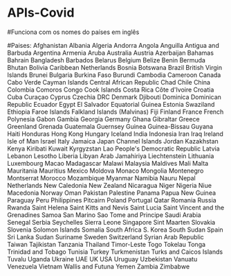 # APIs-Covid


#Funciona com os nomes do países em inglês

#Paises:
Afghanistan
Albania
Algeria
Andorra
Angola
Anguilla
Antigua and Barbuda
Argentina
Armenia
Aruba
Australia
Austria
Azerbaijan
Bahamas
Bahrain
Bangladesh
Barbados
Belarus
Belgium
Belize
Benin
Bermuda
Bhutan
Bolivia
Caribbean Netherlands
Bosnia
Botswana
Brazil
British Virgin Islands
Brunei
Bulgaria
Burkina Faso
Burundi
Cambodia
Cameroon
Canada
Cabo Verde
Cayman Islands
Central African Republic
Chad
Chile
China
Colombia
Comoros
Congo
Cook Islands
Costa Rica
Côte d'Ivoire
Croatia
Cuba
Curaçao
Cyprus
Czechia
DRC
Denmark
Djibouti
Dominica
Dominican Republic
Ecuador
Egypt
El Salvador
Equatorial Guinea
Estonia
Swaziland
Ethiopia
Faroe Islands
Falkland Islands (Malvinas)
Fiji
Finland
France
French Polynesia
Gabon
Gambia
Georgia
Germany
Ghana
Gibraltar
Greece
Greenland
Grenada
Guatemala
Guernsey
Guinea
Guinea-Bissau
Guyana
Haiti
Honduras
Hong Kong
Hungary
Iceland
India
Indonesia
Iran
Iraq
Ireland
Isle of Man
Israel
Italy
Jamaica
Japan
Channel Islands
Jordan
Kazakhstan
Kenya
Kiribati
Kuwait
Kyrgyzstan
Lao People's Democratic Republic
Latvia
Lebanon
Lesotho
Liberia
Libyan Arab Jamahiriya
Liechtenstein
Lithuania
Luxembourg
Macao
Madagascar
Malawi
Malaysia
Maldives
Mali
Malta
Mauritania
Mauritius
Mexico
Moldova
Monaco
Mongolia
Montenegro
Montserrat
Morocco
Mozambique
Myanmar
Namibia
Nauru
Nepal
Netherlands
New Caledonia
New Zealand
Nicaragua
Niger
Nigeria
Niue
Macedonia
Norway
Oman
Pakistan
Palestine
Panama
Papua New Guinea
Paraguay
Peru
Philippines
Pitcairn
Poland
Portugal
Qatar
Romania
Russia
Rwanda
Saint Helena
Saint Kitts and Nevis
Saint Lucia
Saint Vincent and the Grenadines
Samoa
San Marino
Sao Tome and Principe
Saudi Arabia
Senegal
Serbia
Seychelles
Sierra Leone
Singapore
Sint Maarten
Slovakia
Slovenia
Solomon Islands
Somalia
South Africa
S. Korea
South Sudan
Spain
Sri Lanka
Sudan
Suriname
Sweden
Switzerland
Syrian Arab Republic
Taiwan
Tajikistan
Tanzania
Thailand
Timor-Leste
Togo
Tokelau
Tonga
Trinidad and Tobago
Tunisia
Turkey
Turkmenistan
Turks and Caicos Islands
Tuvalu
Uganda
Ukraine
UAE
UK
USA
Uruguay
Uzbekistan
Vanuatu
Venezuela
Vietnam
Wallis and Futuna
Yemen
Zambia
Zimbabwe
